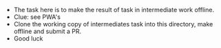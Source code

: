 - The task here is to make  the result of task in intermediate work offline.
 - Clue: see PWA's
- Clone the working copy of intermediates task into this directory, make offline and submit a PR.
- Good luck
